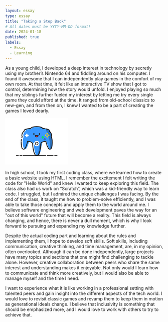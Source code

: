 ```yaml
---
layout: essay
type: essay
title: "Taking a Step Back"
# All dates must be YYYY-MM-DD format!
date: 2024-01-18
published: true
labels:
  - Essay
  - Learning
---
```


As a young child, I developed a deep interest in technology by secretly using my brother’s Nintendo 64 and fiddling around on his computer. I found it awesome that I can independently play games in the comfort of my own room. At that time, it felt like an interactive TV show that I got to control, determining how the story would unfold. I enjoyed playing so much that my siblings further fueled my interest by letting me try every single game they could afford at the time. It ranged from old-school classics to new-gen, and from then on, I knew I wanted to be a part of creating the games I loved dearly.

<img width="200px" class="rounded float-start pe-4" src="../img/nintendo64.png">

In high school, I took my first coding class, where we learned how to create a basic website using HTML. I remember the excitement I felt writing the code for "Hello World" and knew I wanted to keep exploring this field. The class also had us work on “Scratch”, which was a kid-friendly way to learn code. I struggled, but I admired the unique challenges I was facing. By the end of the class, it taught me how to problem-solve efficiently, and I was able to take those concepts and apply them to the world around me. I believe software engineering and web development paves the way for an "out of this world" future that will become a reality. This field is always changing, and hence, there is never a dull moment, which is why I look forward to pursuing and expanding my knowledge further.

Despite the actual coding part and learning about the rules and implementing them, I hope to develop soft skills. Soft skills, including communication, creative thinking, and time management, are, in my opinion, often overlooked. Although it can be done independently, large projects have many topics and sections that one might find challenging to tackle alone. However, creative collaboration between peers who share the same interest and understanding makes it enjoyable. Not only would I learn how to communicate and think more creatively, but I would also be able to manage myself and the time I need.

I want to experience what it is like working in a professional setting with talented peers and gain insight into the different aspects of the tech world. I would love to revisit classic games and revamp them to keep them in motion as generational ideals change. I believe that inclusivity is something that should be emphasized more, and I would love to work with others to try to achieve that.
